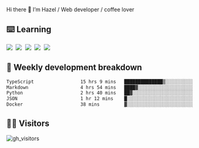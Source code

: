 
Hi there 👋 I’m Hazel / Web developer / coffee lover

## ⌨️ Learning

<samp>
 <a href="https://github.com/vuejs/core"><img src="https://api.iconify.design/logos:vue.svg" /></a>
  <a href="https://github.com/vuejs/core"><img src="https://api.iconify.design/logos:react.svg" /></a>
  <a href="https://github.com/vitejs/vite"><img src="https://api.iconify.design/logos:vitejs.svg" /></a>
  <a href="https://github.com/microsoft/TypeScript"><img src="https://api.iconify.design/logos:typescript-icon.svg" /></a> 
  <a href="https://github.com/unocss/unocss"><img src="https://api.iconify.design/logos:unocss.svg" /></a>
  

</samp>


## 🦀 Weekly development breakdown

<!--START_SECTION:waka-->

```txt
TypeScript                 15 hrs 9 mins   ██████████████▒░░░░░░░░░░   57.33 %
Markdown                   4 hrs 54 mins   ████▓░░░░░░░░░░░░░░░░░░░░   18.56 %
Python                     2 hrs 40 mins   ██▓░░░░░░░░░░░░░░░░░░░░░░   10.09 %
JSON                       1 hr 12 mins    █░░░░░░░░░░░░░░░░░░░░░░░░   04.59 %
Docker                     38 mins         ▓░░░░░░░░░░░░░░░░░░░░░░░░   02.43 %
```

<!--END_SECTION:waka-->
## 👬🏻 Visitors

![gh_visitors](https://profile-counter.glitch.me/Hazel-Lin/count.svg)

